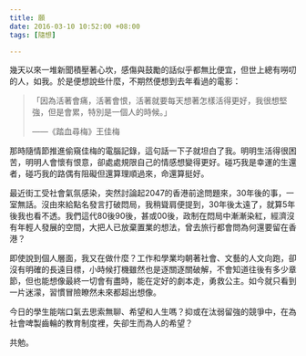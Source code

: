 ```yaml
---
title: 願
date: 2016-03-10 10:52:00 +08:00
tags: [隨想]

---
```


  
  
  
幾天以來一堆新聞積壓著心坎，感傷與鼓勵的話似乎都無比便宜，但世上總有嘮叨的人，如我。於是便想說些什麼，不期然便想到去年看過的電影：  
  
> 「因為活著會痛，活著會恨，活著就要每天想著怎樣活得更好，我很想堅強，但是會累，特別是一個人的時候。」
> 
> ——《踏血尋梅》王佳梅

那時隨情節推進偷窺佳梅的電腦記錄，這句話一下子就坦白了我。明明生活得很困苦，明明人會懷有恨意，卻處處規限自己的情感想變得更好。碰巧我是幸運的生還者，碰巧我的路偶有阻礙但還算理順過來，命還算挺好。

  
最近街工受社會氣氛感染，突然討論起2047的香港前途問題來，30年後的事，一室無話。沒由來給點名發言打破悶局，我稍聳肩便提到，30年後太遠了，就算5年後我也看不透。我們這代80後90後，甚或00後，政制在悶局中漸漸染紅，經濟沒有年輕人發展的空間，大把人已放棄置業的想法，曾去旅行都會問為何還要留在香港？

  
即使說到個人層面，我又在做什麼？工作和學業均朝著社會、文藝的人文向跑，卻沒有明確的長遠目標，小時候打機雖然也是逐關逐關破解，不會知道往後有多少章節，但也能想像最終一切會有盡時，能在定好的劇本走，勇救公主。如今就只看到一片迷濛，習慣冒險瞭然未來都超出想像。

  
今日的學生能喘口氣去思索無聊、希望和人生嗎？抑或在汰弱留強的競爭中，在為社會啤製齒輪的教育制度裡，失卻生而為人的希望？

  
共勉。
  
  
